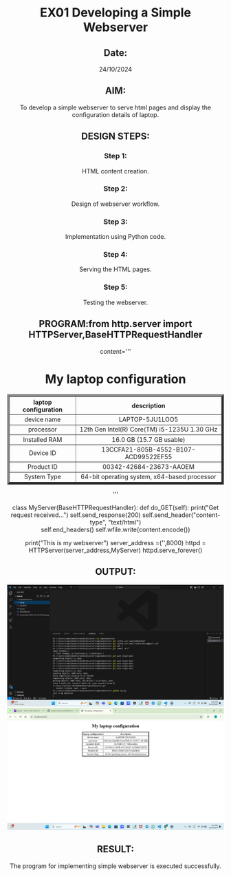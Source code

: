 # EX01 Developing a Simple Webserver
## Date:
24/10/2024
## AIM:
To develop a simple webserver to serve html pages and display the configuration details of laptop.

## DESIGN STEPS:
### Step 1: 
HTML content creation.

### Step 2:
Design of webserver workflow.

### Step 3:
Implementation using Python code.

### Step 4:
Serving the HTML pages.

### Step 5:
Testing the webserver.

## PROGRAM:from http.server import HTTPServer,BaseHTTPRequestHandler

content='''
<!doctype html>
<html>
<head>
<title> My laptop configurationr</title>
</head>
<body align="center"><h1>My laptop configuration</h1>
<table border="5" align="center">
    <tr>
        <th>
            laptop configuration
        </th>
        <th>
            description
        </th>
    <tr>
        <td>
            device name
        </td>
        <td>
            LAPTOP-5JU1LOO5
        </td>
    </tr>
    <tr>
        <td>processor
        </td>
        <td>12th Gen Intel(R) Core(TM) i5-1235U   1.30 GHz
        </td>
    <tr>
        <td>Installed RAM
        </td>
        <td>
            16.0 GB (15.7 GB usable)
        </td>
    </tr>
    <tr>
        <td>
            Device ID
        </td>
        <td>
            13CCFA21-805B-4552-B107-ACD99522EF55
        </td>
    </tr>
    <tr>
        <td>
            Product ID
        </td>
        <td>00342-42684-23673-AAOEM</td>
    </tr>
    <tr>
        <td>
            System Type
        </td>
        <td>64-bit operating system, x64-based processor</td>
    </tr>
</table>
</body>
</html>
'''

class MyServer(BaseHTTPRequestHandler):
    def do_GET(self):
        print("Get request received...")
        self.send_response(200) 
        self.send_header("content-type", "text/html")       
        self.end_headers()
        self.wfile.write(content.encode())

print("This is my webserver") 
server_address =('',8000)
httpd = HTTPServer(server_address,MyServer)
httpd.serve_forever()

## OUTPUT:
![alt text](<Screenshot 2024-10-24 212249.png>)
![alt text](<Screenshot 2024-10-24 211758.png>)
## RESULT:
The program for implementing simple webserver is executed successfully.
